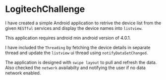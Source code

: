 # LogitechChallenge

I have created a simple Android application to retrive the device list from the given `RESTful` services and display the device names into `listview`.

This application requires android min android version of 4.0.1. 

I have included the `Threading` by fetching the device details in separate thread and update the `listview` ui thread using `notifyDataSetChanged`. 

The application is designed with `swipe layout` to pull and refresh the data. Also checked the `network` availabilty and notifying the user if no data network enabled.
